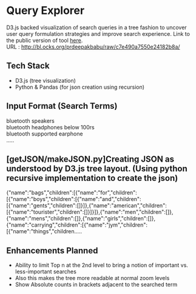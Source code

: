 # Query Explorer
 D3.js backed visualization of search queries in a tree fashion to uncover user query formulation strategies and improve search experience. Link to the public version of tool <a href="http://bl.ocks.org/prdeepakbabu/raw/c7e490a7550e24182b8a" target="_blank">here</a>.<br />
 URL : http://bl.ocks.org/prdeepakbabu/raw/c7e490a7550e24182b8a/

## Tech Stack
* D3.js (tree visualization)
* Python & Pandas (for json creation using recursion)

## Input Format (Search Terms)
bluetooth speakers<br />
bluetooth headphones below 100rs<br />
bluetooth supported earphone<br />
.....<br />

## [getJSON/makeJSON.py]Creating JSON as understood by D3.js tree layout. (Using python recursive implementation to create the json)
{"name":"bags","children":[{"name":"for","children":[{"name":"boys","children":[{"name":"and","children":[{"name":"gents","children":[]}]},{"name":"american","children":[{"name":"tourister","children":[]}]}]},{"name":"men","children":[]},{"name":"mens","children":[]},{"name":"girls","children":[]},{"name":"carrying","children":[{"name":"jym","children":[{"name":"things","children.....


## Enhancements Planned
* Ability to limit Top n at the 2nd level to bring a notion of important vs. less-important searches
* Also this makes the tree more readable at normal zoom levels
* Show Absolute counts in brackets adjacent to the searched term

